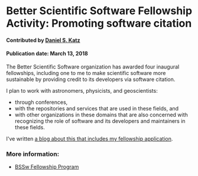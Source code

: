 # Better Scientific Software Fellowship Activity: Promoting software citation


#### Contributed by [Daniel S. Katz](https://github.com/danielskatz "Daniel S. Katz GitHub Profile")

#### Publication date: March 13, 2018

The Better Scientific Software organization has awarded four inaugural fellowships, including one to me to make scientific software more sustainable by providing credit to its developers via software citation.

I plan to work with astronomers, physicists, and geoscientists: 
- through conferences,
- with the repositories and services that are used in these fields, and
- with other organizations in these domains that are also concerned with recognizing the role of software and its developers and maintainers in these fields.

I've written [a blog about this that includes my fellowship application](https://danielskatzblog.wordpress.com/2018/02/08/better-scientific-software-fellowship/).

### More information: 
- [BSSw Fellowship Program](https://bssw.io/pages/bssw-fellowship-program)

<!---
Publish: Yes
Categories: collaboration
Topics: discussion forums, Q&A sites, projects and organizations
Tags: bssw-blog-article
Level: 2
Prerequisites: default
Aggregate: none
--->

